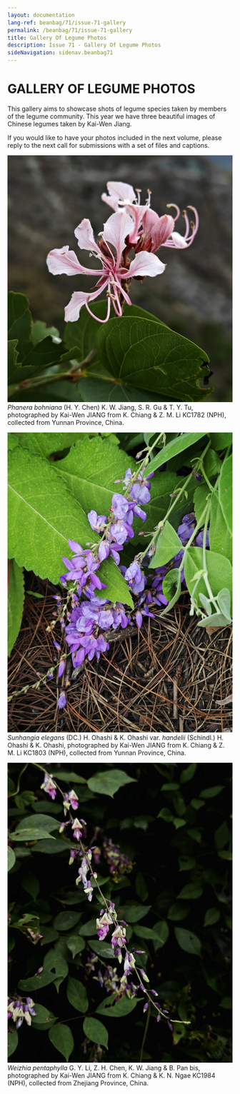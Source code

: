 ```yaml
---
layout: documentation
lang-ref: beanbag/71/issue-71-gallery
permalink: /beanbag/71/issue-71-gallery
title: Gallery Of Legume Photos
description: Issue 71 - Gallery Of Legume Photos
sideNavigation: sidenav.beanbag71
---
```


# GALLERY OF LEGUME PHOTOS

This gallery aims to showcase shots of legume species taken by members of the legume community. This year we have three beautiful images of Chinese legumes taken by Kai-Wen Jiang.

If you would like to have your photos included in the next volume, please reply to the next call for submissions with a set of files and captions.

![](/assets/images/71/KC1782.jpg)   
*Phanera bohniana* (H. Y. Chen) K. W. Jiang, S. R. Gu & T. Y. Tu, photographed by Kai-Wen JIANG from K. Chiang & Z. M. Li KC1782 (NPH), collected from Yunnan Province, China.
<br>

![](/assets/images/71/KC1803.jpg)   
*Sunhangia elegans* (DC.) H. Ohashi & K. Ohashi var. *handelii* (Schindl.) H. Ohashi & K. Ohashi, photographed by Kai-Wen JIANG from K. Chiang & Z. M. Li KC1803 (NPH), collected from Yunnan Province, China.
<br>

![](/assets/images/71/KC1984.jpg)  
*Weizhia pentaphylla* G. Y. Li, Z. H. Chen, K. W. Jiang & B. Pan bis, photographed by Kai-Wen JIANG from K. Chiang & K. N. Ngae KC1984 (NPH), collected from Zhejiang Province, China.
<br>